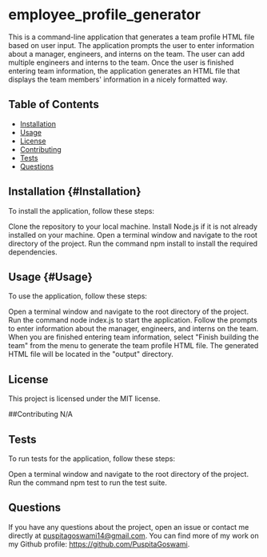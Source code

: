 # employee_profile_generator

This is a command-line application that generates a team profile HTML file based on user input. The application prompts the user to enter information about a manager, engineers, and interns on the team. The user can add multiple engineers and interns to the team. Once the user is finished entering team information, the application generates an HTML file that displays the team members' information in a nicely formatted way.

## Table of Contents
- [Installation](#Installation)
- [Usage](#Usage)
- [License](#License)
- [Contributing](#Contributing)
- [Tests](#Tests)
- [Questions](#Questions)



## Installation {#Installation}
To install the application, follow these steps:

Clone the repository to your local machine.
Install Node.js if it is not already installed on your machine.
Open a terminal window and navigate to the root directory of the project.
Run the command npm install to install the required dependencies.
## Usage {#Usage}
To use the application, follow these steps:

Open a terminal window and navigate to the root directory of the project.
Run the command node index.js to start the application.
Follow the prompts to enter information about the manager, engineers, and interns on the team.
When you are finished entering team information, select "Finish building the team" from the menu to generate the team profile HTML file.
The generated HTML file will be located in the "output" directory.

## License
This project is licensed under the MIT license.

##Contributing
N/A

## Tests
To run tests for the application, follow these steps:

Open a terminal window and navigate to the root directory of the project.
Run the command npm test to run the test suite.

## Questions
If you have any questions about the project, open an issue or contact me directly at puspitagoswami14@gmail.com. You can find more of my work on my Github profile: https://github.com/PuspitaGoswami.